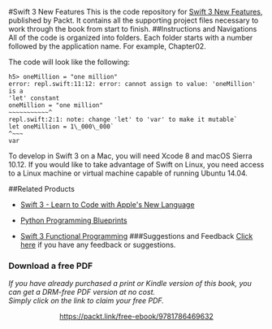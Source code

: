 #Swift 3 New Features
This is the code repository for [Swift 3 New Features](https://www.packtpub.com/application-development/swift-3-new-features?utm_source=github&utm_medium=repository&utm_campaign=9781786469632), published by Packt. It contains all the supporting project files necessary to work through the book from start to finish.
##Instructions and Navigations
All of the code is organized into folders. Each folder starts with a number followed by the application name. For example, Chapter02.




The code will look like the following:
```
h5> oneMillion = "one million"
error: repl.swift:11:12: error: cannot assign to value: 'oneMillion' is a
'let' constant
oneMillion = "one million"
~~~~~~~~~~~^
repl.swift:2:1: note: change 'let' to 'var' to make it mutable`
let oneMillion = 1\_000\_000`
^~~~
var
```

To develop in Swift 3 on a Mac, you will need Xcode 8 and macOS Sierra 10.12.  If you would like to take advantage of Swift on Linux, you need access to a Linux machine or virtual machine capable of running Ubuntu 14.04.  


##Related Products
* [Swift 3 - Learn to Code with Apple's New Language](https://www.packtpub.com/application-development/swift-3-learn-code-apples-new-language?utm_source=github&utm_medium=repository&utm_campaign=9781787127005)

* [Python Programming Blueprints](https://www.packtpub.com/application-development/python-programming-blueprints?utm_source=github&utm_medium=repository&utm_campaign=9781786468161)

* [Swift 3 Functional Programming](https://www.packtpub.com/application-development/swift-3-functional-programming?utm_source=github&utm_medium=repository&utm_campaign=9781785883880)
###Suggestions and Feedback
[Click here](https://docs.google.com/forms/d/e/1FAIpQLSe5qwunkGf6PUvzPirPDtuy1Du5Rlzew23UBp2S-P3wB-GcwQ/viewform) if you have any feedback or suggestions.
### Download a free PDF

 <i>If you have already purchased a print or Kindle version of this book, you can get a DRM-free PDF version at no cost.<br>Simply click on the link to claim your free PDF.</i>
<p align="center"> <a href="https://packt.link/free-ebook/9781786469632">https://packt.link/free-ebook/9781786469632 </a> </p>